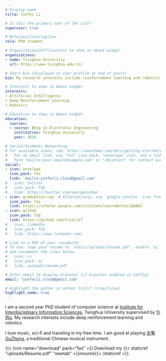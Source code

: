 ```yaml
---
# Display name
title: Yunfei Li

# Is this the primary user of the site?
superuser: true

# Role/position/tagline
role: PhD student

# Organizations/Affiliations to show in About widget
organizations:
- name: Tsinghua University
  url: https://www.tsinghua.edu.cn/

# Short bio (displayed in user profile at end of posts)
bio: My research interests include reinforcement learning and robotics.

# Interests to show in About widget
interests:
- Artificial Intelligence
- Deep Reinforcement Learning
- Robotics

# Education to show in About widget
education:
  courses:
  - course: BEng in Electronic Engineering
    institution: Tsinghua University
    year: 2016

# Social/Academic Networking
# For available icons, see: https://wowchemy.com/docs/getting-started/page-builder/#icons
#   For an email link, use "fas" icon pack, "envelope" icon, and a link in the
#   form "mailto:your-email@example.com" or "/#contact" for contact widget.
social:
- icon: envelope
  icon_pack: fas
  link: 'mailto:yunfeili.cloud@gmail.com'
# - icon: twitter
#   icon_pack: fab
#   link: https://twitter.com/GeorgeCushen
- icon: graduation-cap  # Alternatively, use `google-scholar` icon from `ai` icon pack
  icon_pack: fas
  link: https://scholar.google.com/citations?user=WvtCacIAAAAJ
- icon: github
  icon_pack: fab
  link: https://github.com/IrisLi17
# - icon: linkedin
#   icon_pack: fab
#   link: https://www.linkedin.com/

# Link to a PDF of your resume/CV.
# To use: copy your resume to `static/uploads/resume.pdf`, enable `ai` icons in `params.toml`, 
# and uncomment the lines below.
# - icon: cv
#   icon_pack: ai
#   link: uploads/resume.pdf

# Enter email to display Gravatar (if Gravatar enabled in Config)
email: "yunfeili.cloud@gmail.com"

# Highlight the author in author lists? (true/false)
highlight_name: true
---
```


I am a second year PhD student of computer science at [Institute for Interdisciplinary Information Sciences](https://iiis.tsinghua.edu.cn/), Tsinghua University supervised by [Yi Wu](https://jxwuyi.weebly.com/). My research interests include deep reinforcement learning and robotics. 

I love music, sci-fi and traveling in my free time. I am good at playing [古筝*GuZheng*](https://en.wikipedia.org/wiki/Guzheng), a traditional Chinese musical instrument. 

{{< icon name="download" pack="fas" >}} Download my {{< staticref "uploads/Resume.pdf" "newtab" >}}resumé{{< /staticref >}}.
